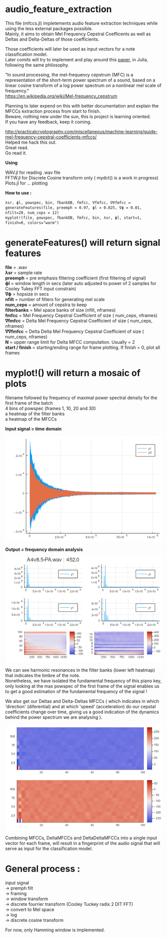 # audio_feature_extraction


This file (mfccs.jl) impletements audio feature extraction techniques while using the less external packages possible.<br/>
Mainly, it aims to obtain Mel Frequency Cepstral Coefficents as well as Deltas and Delta-Deltas of those coefficients.<br/>

Those coefficients will later be used as input vectors for a note classification model.<br/>
Later comits will try to implement and play around this [paper](https://pdf.sciencedirectassets.com/280203/1-s2.0-S1877050912X00061/1-s2.0-S1877050912006424/main.pdf?X-Amz-Security-Token=IQoJb3JpZ2luX2VjEEgaCXVzLWVhc3QtMSJIMEYCIQDql2G2kAaRIM8kxvh%2Fi5fiJjN3UxP42VbQ%2BEuVR7cNvAIhAJwdAHpZljxW6kjQfDHN6RhcmLYTwud7%2FrGNwdHf0NthKr0DCIH%2F%2F%2F%2F%2F%2F%2F%2F%2F%2FwEQAxoMMDU5MDAzNTQ2ODY1IgxIunqAK%2FRv0mQMOxkqkQO%2BngOVGO%2Bsauv9bods7D5IUZDTge1nbh7oCAOOyzy8G5GhMejl3sZIIbIJzWI0PbE5z%2F4wMZOvs2nsdBDNAep%2BP2kmJRXOhMhzG2Mh0Zk2r3EcuZN9sGGU3wX5wBmW2r2yuKs3SauGVB4Ln%2BGw0UH5iII6qOQa0pl6twDkGB3Vf2n2nthKGtOcSosHCtYVqfAUann4bbfPAUZgXF8YPpKx9eexYMx4BK8anhwbvRSekf%2BJG68HyCgzgUVgQcY3zoht3MhvSGdzpz24u6%2BlnOWka9pjQp0PNrNuJLkxVYftfIb7K%2F4J31MeMSYn0NPmY8h%2B5%2FeuMgQP3yw0F9L1DhByDqnbOf4iMAtCEMD85a8RcByDTCaZK2%2FeMV2kUJISvAheWE94wDynABVj4aEYYBpDAZOPwRC3zPTGsST0HzizQZE0u0Je6QP6TqTmmkMpfGmUvjhUq0s9ULcz546de9ld4uYwpDWduRO2PcFeuNHuQplAPzEwGZgWsXq3Ldsp7K5AQurAXk3tQkVip%2FkMe1CMhTCJrY78BTrqAc3LoX%2FGeM4EwLbGX7Nkxx5lmry0c4t6LOF5z6Tva5DFccktZpBs2U2k1Ir3hvjtn2ui%2FTx0ewLScywQ5W3pH2MHRDEF4m9f9EZMSQzStcZatBD6ek1He%2FcZd4JGY6NHj7b%2FXziStZD%2Fybz3r1ecbiIwY3oJCoKzhl2fiqn621y26J%2BXlOES%2FOXlVQeDBD9FBMFlwHaF81hKK2s6AcseOiVFLCiTN%2BKozN4mw3JAZ5Z1VP1a98FNBJ1gOZvixcadPk3HLvdDcbQynUfccDDfkw8NUm637w4hT%2FBtNMB09SQ%2BcbahPS5K9qsrqQ%3D%3D&X-Amz-Algorithm=AWS4-HMAC-SHA256&X-Amz-Date=20201012T011655Z&X-Amz-SignedHeaders=host&X-Amz-Expires=300&X-Amz-Credential=ASIAQ3PHCVTYTLMKFKEJ%2F20201012%2Fus-east-1%2Fs3%2Faws4_request&X-Amz-Signature=f452cf3a9316739b6985eaa327fd188b19fc69776c8017ab866514a814dc4cc7&hash=39d0e007f9f306fcf605a855c6f5e4c752ee89f8ff8cf64302156e15103ee9d9&host=68042c943591013ac2b2430a89b270f6af2c76d8dfd086a07176afe7c76c2c61&pii=S1877050912006424&tid=spdf-6a2dcf9e-0180-4df4-a8ed-bae0cf653cea&sid=ad9454e75c41f347ee79906311234e6ed8f1gxrqb&type=client "paper"), in Julia, following the same philosophy.<br/>

"In sound processing, the mel-frequency cepstrum (MFC) is a representation of the short-term power spectrum of a sound, based on a linear cosine transform of a log power spectrum on a nonlinear mel scale of frequency."<br/>
https://en.wikipedia.org/wiki/Mel-frequency_cepstrum


Planning to later expend on this with better documentation and explain the MFCCs extraction process from start to finish.<br/>
Beware, nothing new under the sun, this is project is learning oriented.<br/>
If you have any feedback, keep it coming. <br/>

http://practicalcryptography.com/miscellaneous/machine-learning/guide-mel-frequency-cepstral-coefficients-mfccs/<br/>
Helped me hack this out.<br/>
Great read.<br/>
Go read it.<br/>

<strong>Using</strong><br/>

   WAV.jl for reading .wav file <br/>
   FFTW.jl for Discrete Cosine transform only ( mydct() is a work in progress)<br/>
   Plots.jl for ... plotting <br/>

<strong>How to use :</strong><br/>

    λsr, ϕl, powspec, bin, fbankDB, fmfcc, ∇fmfcc, ∇∇fmfcc = generateFeatures(file, preemph = 0.97, ϕl = 0.025, ∇ϕ = 0.01, nfilt=20, num_ceps = 12)
    myplot!(file, powspec, fbankDB, fmfcc, bin, λsr, ϕl, start=1, finish=0, colors="warm")

    
  #   generateFeatures() will return signal features
 
   <strong>file</strong> = .wav <br/>
   <strong>λsr</strong> = sample rate<br/>
   <strong>preemph</strong> = pre emphasis filtering coefficient (first filtering of signal) <br/>
   <strong>ϕl</strong> = window length in secs (later auto adjusted to power of 2 samples for Cooley Tukey FFT input constrain)<br/>
   <strong>∇ϕ</strong> = hopsize in secs <br/>
   <strong>nfilt</strong> = number of filters for generating mel scale <br/>
   <strong>num_ceps</strong> = amount of cepstra to keep<br/>
   <strong>filterbanks</strong> = Mel space banks of size (nfilt, nframes)<br/>
   <strong>fmfcc</strong> = Mel Frequency Cepstral Coefficient of size ( num_ceps, nframes)<br/>
   <strong>∇fmfcc</strong> = Delta Mel Frequency Cepstral Coefficient of size ( num_ceps, nframes)<br/>
   <strong>∇∇fmfcc</strong> = Delta Delta Mel Frequency Cepstral Coefficient of size ( num_ceps, nframes)<br/>
   <strong>N</strong> = upper range limit for Delta MFCC computation. Usually = 2 <br/>
   <strong>start / finish</strong> = starting/ending range for frame plotting. If finish = 0, plot all frames<br/>
   
 #   myplot!() will return a mosaic of plots
   filename followed by frequency of maximal power spectral density for the first frame of the batch<br/>
   4 bins of powspec (frames 1, 10, 20 and 30)<br/>
   a heatmap of the filter banks<br/>
   a heatmap of the MFCCs<br/>
   
   <strong>Input signal = time domain</strong><br/>
   
   ![image info](./input.png)<br/>
    
   <strong>Output = frequency domain analysis</strong><br/>
    
   ![image info](./output.png)<br/>
    
We can see harmonic resonances in the filter banks (lower left heatmap) that indicates the timbre of the note.<br/>
Nonetheless, we have isolated the fundamental frequency of this piano key, only looking at the max powspec of the first frame of the signal enables us to get a good estimation of the fundamental frequency of the signal !<br/>

We also get our Deltas and Delta-Deltas MFCCs ( which indicates in which 'direction' (diferential) and at which 'speed' (acceleration) do our cepstal coefficients change over time, giving us a good indication of the dynamics behind the power spectrum we are analysing ).<br/>

![image info](./output2.png)<br/>

Combining MFCCs, DeltaMFCCs and DeltaDeltaMFCCs into a single input vector for each frame, will result in a fingerprint of the audio signal that will serve as input for the classification model.<br/>


  #  General process :
   input signal <br/>
        -> premph filt <br/>
        -> framing <br/>
        -> window transform <br/>
        -> discrete fourrier transform (Cooley Tuckey radix 2 DIT FFT) <br/>
        -> convert to Mel space <br/>
        -> log <br/>
        -> discrete cosine transform<br/>

   For now, only Hamming window is implemented.

